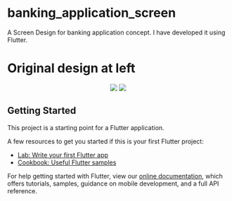# banking_application_screen

A Screen Design for banking application concept. I have developed it using Flutter. 

# Original design at left
<p align="center">
  <img src="https://github.com/ch-muhammad-adil/banking_application_screen_design/blob/master/preview.png">
  <img src="https://github.com/ch-muhammad-adil/banking_application_screen_design/blob/master/Screenshot%202018-12-21%20at%2011.54.07%20AM.png">
  <br/>
</p>


## Getting Started

This project is a starting point for a Flutter application.

A few resources to get you started if this is your first Flutter project:

- [Lab: Write your first Flutter app](https://flutter.io/docs/get-started/codelab)
- [Cookbook: Useful Flutter samples](https://flutter.io/docs/cookbook)

For help getting started with Flutter, view our 
[online documentation](https://flutter.io/docs), which offers tutorials, 
samples, guidance on mobile development, and a full API reference.
